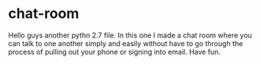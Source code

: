 # chat-room


Hello guys another pythn 2.7 file. In this one I made a chat room where you can talk to one another simply and easily without have to go through the process of pulling out your phone or signing into email. Have fun.
